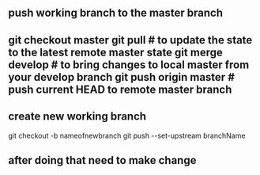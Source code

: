 
push working branch to the master branch
----------------------------------
git checkout master
git pull               # to update the state to the latest remote master state
git merge develop      # to bring changes to local master from your develop branch
git push origin master # push current HEAD to remote master branch
----------------------------------------

create new working branch
--------------------------------------

git checkout -b nameofnewbranch
git push --set-upstream branchName

after doing that need to make change
--------------------------------------